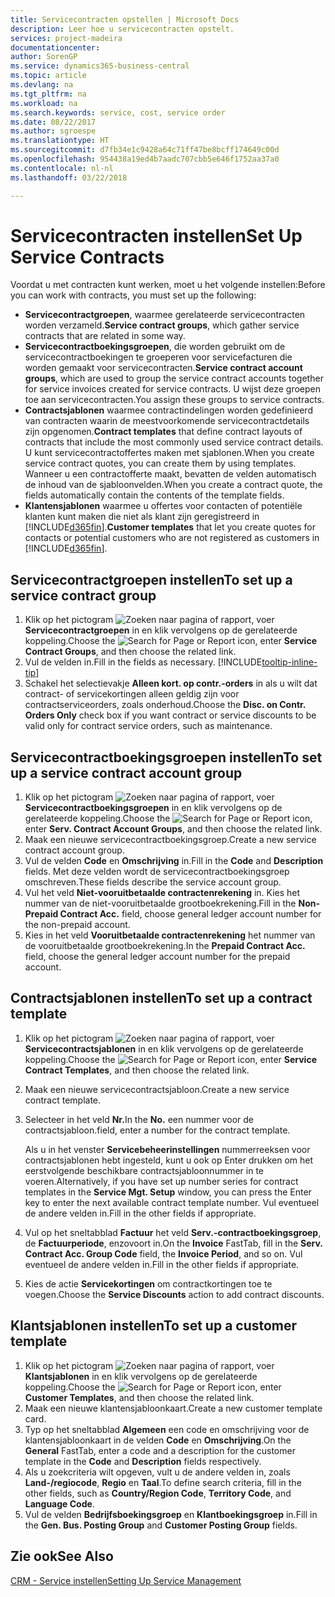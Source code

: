 ```yaml
---
title: Servicecontracten opstellen | Microsoft Docs
description: Leer hoe u servicecontracten opstelt.
services: project-madeira
documentationcenter: 
author: SorenGP
ms.service: dynamics365-business-central
ms.topic: article
ms.devlang: na
ms.tgt_pltfrm: na
ms.workload: na
ms.search.keywords: service, cost, service order
ms.date: 08/22/2017
ms.author: sgroespe
ms.translationtype: HT
ms.sourcegitcommit: d7fb34e1c9428a64c71ff47be8bcff174649c00d
ms.openlocfilehash: 954438a19ed4b7aadc707cbb5e646f1752aa37a0
ms.contentlocale: nl-nl
ms.lasthandoff: 03/22/2018

---
```


# <a name="set-up-service-contracts"></a><span data-ttu-id="0dcbe-103">Servicecontracten instellen</span><span class="sxs-lookup"><span data-stu-id="0dcbe-103">Set Up Service Contracts</span></span>
<span data-ttu-id="0dcbe-104">Voordat u met contracten kunt werken, moet u het volgende instellen:</span><span class="sxs-lookup"><span data-stu-id="0dcbe-104">Before you can work with contracts, you must set up the following:</span></span> 

* <span data-ttu-id="0dcbe-105">**Servicecontractgroepen**, waarmee gerelateerde servicecontracten worden verzameld.</span><span class="sxs-lookup"><span data-stu-id="0dcbe-105">**Service contract groups**, which gather service contracts that are related in some way.</span></span>
* <span data-ttu-id="0dcbe-106">**Servicecontractboekingsgroepen**, die worden gebruikt om de servicecontractboekingen te groeperen voor servicefacturen die worden gemaakt voor servicecontracten.</span><span class="sxs-lookup"><span data-stu-id="0dcbe-106">**Service contract account groups**, which are used to group the service contract accounts together for service invoices created for service contracts.</span></span> <span data-ttu-id="0dcbe-107">U wijst deze groepen toe aan servicecontracten.</span><span class="sxs-lookup"><span data-stu-id="0dcbe-107">You assign these groups to service contracts.</span></span>  
* <span data-ttu-id="0dcbe-108">**Contractsjablonen** waarmee contractindelingen worden gedefinieerd van contracten waarin de meestvoorkomende servicecontractdetails zijn opgenomen.</span><span class="sxs-lookup"><span data-stu-id="0dcbe-108">**Contract templates** that define contract layouts of contracts that include the most commonly used service contract details.</span></span> <span data-ttu-id="0dcbe-109">U kunt servicecontractoffertes maken met sjablonen.</span><span class="sxs-lookup"><span data-stu-id="0dcbe-109">When you create service contract quotes, you can create them by using templates.</span></span> <span data-ttu-id="0dcbe-110">Wanneer u een contractofferte maakt, bevatten de velden automatisch de inhoud van de sjabloonvelden.</span><span class="sxs-lookup"><span data-stu-id="0dcbe-110">When you create a contract quote, the fields automatically contain the contents of the template fields.</span></span>
* <span data-ttu-id="0dcbe-111">**Klantensjablonen** waarmee u offertes voor contacten of potentiële klanten kunt maken die niet als klant zijn geregistreerd in [!INCLUDE[d365fin](includes/d365fin_md.md)].</span><span class="sxs-lookup"><span data-stu-id="0dcbe-111">**Customer templates** that let you create quotes for contacts or potential customers who are not registered as customers in [!INCLUDE[d365fin](includes/d365fin_md.md)].</span></span>  

## <a name="to-set-up-a-service-contract-group"></a><span data-ttu-id="0dcbe-112">Servicecontractgroepen instellen</span><span class="sxs-lookup"><span data-stu-id="0dcbe-112">To set up a service contract group</span></span>  
1. <span data-ttu-id="0dcbe-113">Klik op het pictogram ![Zoeken naar pagina of rapport](media/ui-search/search_small.png "pictogram Zoeken naar pagina of rapport"), voer **Servicecontractgroepen** in en klik vervolgens op de gerelateerde koppeling.</span><span class="sxs-lookup"><span data-stu-id="0dcbe-113">Choose the ![Search for Page or Report](media/ui-search/search_small.png "Search for Page or Report icon") icon, enter **Service Contract Groups**, and then choose the related link.</span></span>  
2. <span data-ttu-id="0dcbe-114">Vul de velden in.</span><span class="sxs-lookup"><span data-stu-id="0dcbe-114">Fill in the fields as necessary.</span></span> [!INCLUDE[tooltip-inline-tip](includes/tooltip-inline-tip_md.md)]
3. <span data-ttu-id="0dcbe-115">Schakel het selectievakje **Alleen kort. op contr.-orders** in als u wilt dat contract- of servicekortingen alleen geldig zijn voor contractserviceorders, zoals onderhoud.</span><span class="sxs-lookup"><span data-stu-id="0dcbe-115">Choose the **Disc. on Contr. Orders Only** check box if you want contract or service discounts to be valid only for contract service orders, such as maintenance.</span></span>  

## <a name="to-set-up-a-service-contract-account-group"></a><span data-ttu-id="0dcbe-116">Servicecontractboekingsgroepen instellen</span><span class="sxs-lookup"><span data-stu-id="0dcbe-116">To set up a service contract account group</span></span>  
1. <span data-ttu-id="0dcbe-117">Klik op het pictogram ![Zoeken naar pagina of rapport](media/ui-search/search_small.png "pictogram Zoeken naar pagina of rapport"), voer **Servicecontractboekingsgroepen** in en klik vervolgens op de gerelateerde koppeling.</span><span class="sxs-lookup"><span data-stu-id="0dcbe-117">Choose the ![Search for Page or Report](media/ui-search/search_small.png "Search for Page or Report icon") icon, enter **Serv. Contract Account Groups**, and then choose the related link.</span></span>  
2. <span data-ttu-id="0dcbe-118">Maak een nieuwe servicecontractboekingsgroep.</span><span class="sxs-lookup"><span data-stu-id="0dcbe-118">Create a new service contract account group.</span></span>   
3. <span data-ttu-id="0dcbe-119">Vul de velden **Code** en **Omschrijving** in.</span><span class="sxs-lookup"><span data-stu-id="0dcbe-119">Fill in the **Code** and **Description** fields.</span></span> <span data-ttu-id="0dcbe-120">Met deze velden wordt de servicecontractboekingsgroep omschreven.</span><span class="sxs-lookup"><span data-stu-id="0dcbe-120">These fields describe the service account group.</span></span>  
4. <span data-ttu-id="0dcbe-121">Vul het veld **Niet-vooruitbetaalde contractenrekening** in. Kies het nummer van de niet-vooruitbetaalde grootboekrekening.</span><span class="sxs-lookup"><span data-stu-id="0dcbe-121">Fill in the **Non-Prepaid Contract Acc.** field, choose general ledger account number for the non-prepaid account.</span></span>  
5. <span data-ttu-id="0dcbe-122">Kies in het veld **Vooruitbetaalde contractenrekening** het nummer van de vooruitbetaalde grootboekrekening.</span><span class="sxs-lookup"><span data-stu-id="0dcbe-122">In the **Prepaid Contract Acc.** field, choose the general ledger account number for the prepaid account.</span></span>  

## <a name="to-set-up-a-contract-template"></a><span data-ttu-id="0dcbe-123">Contractsjablonen instellen</span><span class="sxs-lookup"><span data-stu-id="0dcbe-123">To set up a contract template</span></span>  
1. <span data-ttu-id="0dcbe-124">Klik op het pictogram ![Zoeken naar pagina of rapport](media/ui-search/search_small.png "pictogram Zoeken naar pagina of rapport"), voer **Servicecontractsjablonen** in en klik vervolgens op de gerelateerde koppeling.</span><span class="sxs-lookup"><span data-stu-id="0dcbe-124">Choose the ![Search for Page or Report](media/ui-search/search_small.png "Search for Page or Report icon") icon, enter **Service Contract Templates**, and then choose the related link.</span></span>  
2. <span data-ttu-id="0dcbe-125">Maak een nieuwe servicecontractsjabloon.</span><span class="sxs-lookup"><span data-stu-id="0dcbe-125">Create a new service contract template.</span></span>  
3. <span data-ttu-id="0dcbe-126">Selecteer in het veld **Nr.**</span><span class="sxs-lookup"><span data-stu-id="0dcbe-126">In the **No.**</span></span> <span data-ttu-id="0dcbe-127">een nummer voor de contractsjabloon.</span><span class="sxs-lookup"><span data-stu-id="0dcbe-127">field, enter a number for the contract template.</span></span>  
  
     <span data-ttu-id="0dcbe-128">Als u in het venster **Servicebeheerinstellingen** nummerreeksen voor contractsjablonen hebt ingesteld, kunt u ook op Enter drukken om het eerstvolgende beschikbare contractsjabloonnummer in te voeren.</span><span class="sxs-lookup"><span data-stu-id="0dcbe-128">Alternatively, if you have set up number series for contract templates in the **Service Mgt. Setup** window, you can press the Enter key to enter the next available contract template number.</span></span> <span data-ttu-id="0dcbe-129">Vul eventueel de andere velden in.</span><span class="sxs-lookup"><span data-stu-id="0dcbe-129">Fill in the other fields if appropriate.</span></span>  
  
4. <span data-ttu-id="0dcbe-130">Vul op het sneltabblad **Factuur** het veld **Serv.-contractboekingsgroep**, de **Factuurperiode**, enzovoort in.</span><span class="sxs-lookup"><span data-stu-id="0dcbe-130">On the **Invoice** FastTab, fill in the **Serv. Contract Acc. Group Code** field, the **Invoice Period**, and so on.</span></span> <span data-ttu-id="0dcbe-131">Vul eventueel de andere velden in.</span><span class="sxs-lookup"><span data-stu-id="0dcbe-131">Fill in the other fields if appropriate.</span></span>  
5. <span data-ttu-id="0dcbe-132">Kies de actie **Servicekortingen** om contractkortingen toe te voegen.</span><span class="sxs-lookup"><span data-stu-id="0dcbe-132">Choose the **Service Discounts** action to add contract discounts.</span></span>  

## <a name="to-set-up-a-customer-template"></a><span data-ttu-id="0dcbe-133">Klantsjablonen instellen</span><span class="sxs-lookup"><span data-stu-id="0dcbe-133">To set up a customer template</span></span>  
1. <span data-ttu-id="0dcbe-134">Klik op het pictogram ![Zoeken naar pagina of rapport](media/ui-search/search_small.png "pictogram Zoeken naar pagina of rapport"), voer **Klantsjablonen** in en klik vervolgens op de gerelateerde koppeling.</span><span class="sxs-lookup"><span data-stu-id="0dcbe-134">Choose the ![Search for Page or Report](media/ui-search/search_small.png "Search for Page or Report icon") icon, enter **Customer Templates**, and then choose the related link.</span></span>  
2. <span data-ttu-id="0dcbe-135">Maak een nieuwe klantensjabloonkaart.</span><span class="sxs-lookup"><span data-stu-id="0dcbe-135">Create a new customer template card.</span></span>  
3. <span data-ttu-id="0dcbe-136">Typ op het sneltabblad **Algemeen** een code en omschrijving voor de klantensjabloonkaart in de velden **Code** en **Omschrijving**.</span><span class="sxs-lookup"><span data-stu-id="0dcbe-136">On the **General** FastTab, enter a code and a description for the customer template in the **Code** and **Description** fields respectively.</span></span> 
4. <span data-ttu-id="0dcbe-137">Als u zoekcriteria wilt opgeven, vult u de andere velden in, zoals **Land-/regiocode**, **Regio** en **Taal**.</span><span class="sxs-lookup"><span data-stu-id="0dcbe-137">To define search criteria, fill in the other fields, such as **Country/Region Code**, **Territory Code**, and **Language Code**.</span></span>  
5. <span data-ttu-id="0dcbe-138">Vul de velden **Bedrijfsboekingsgroep** en **Klantboekingsgroep** in.</span><span class="sxs-lookup"><span data-stu-id="0dcbe-138">Fill in the **Gen. Bus. Posting Group** and **Customer Posting Group** fields.</span></span>  

## <a name="see-also"></a><span data-ttu-id="0dcbe-139">Zie ook</span><span class="sxs-lookup"><span data-stu-id="0dcbe-139">See Also</span></span>
[<span data-ttu-id="0dcbe-140">CRM - Service instellen</span><span class="sxs-lookup"><span data-stu-id="0dcbe-140">Setting Up Service Management</span></span>](service-setup-service.md)

